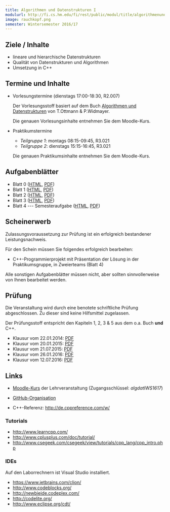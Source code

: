 ```yaml
---
title: Algorithmen und Datenstrukturen I
modulurl: http://fi.cs.hm.edu/fi/rest/public/modul/title/algorithmenunddatenstruktureni
image: rauchkopf.png
semester: Wintersemester 2016/17
---
```


<div class="row">
<div class="span6">

## Ziele / Inhalte

-   lineare und hierarchische Datenstrukturen
-   Qualität von Datenstrukturen und Algorithmen
-   Umsetzung in C++

## Termine und Inhalte

-   Vorlesungstermine (dienstags 17:00-18:30, R2.007)

    Der Vorlesungsstoff basiert auf dem Buch [Algorithmen und Datenstrukturen](http://link.springer.com/book/10.1007/978-3-8274-2804-2/page/1) von T.Ottmann & P.Widmayer.

    Die genauen Vorlesungsinhalte entnehmen Sie dem Moodle-Kurs.

-   Praktikumstermine

    -   *Teilgruppe 1*: montags 08:15-09:45, R3.021
    -   *Teilgruppe 2*: dienstags 15:15-16:45, R3.021

    Die genauen Praktikumsinhalte entnehmen Sie dem Moodle-Kurs.

## Aufgabenblätter

-   Blatt 0 ([HTML](https://dl.dropboxusercontent.com/u/13563262/lectures/algdat/html/Blatt00.html),
             [PDF](https://dl.dropboxusercontent.com/u/13563262/lectures/algdat/pdf/Blatt00.pdf))
-   Blatt 1 ([HTML](https://dl.dropboxusercontent.com/u/13563262/lectures/algdat/html/Blatt01.html),
             [PDF](https://dl.dropboxusercontent.com/u/13563262/lectures/algdat/pdf/Blatt01.pdf))
-   Blatt 2 ([HTML](https://dl.dropboxusercontent.com/u/13563262/lectures/algdat/html/Blatt02.html),
             [PDF](https://dl.dropboxusercontent.com/u/13563262/lectures/algdat/pdf/Blatt02.pdf))
-   Blatt 3 ([HTML](https://dl.dropboxusercontent.com/u/13563262/lectures/algdat/html/Blatt03.html),
             [PDF](https://dl.dropboxusercontent.com/u/13563262/lectures/algdat/pdf/Blatt03.pdf))
-   Blatt 4 --- Semesteraufgabe ([HTML](https://dl.dropboxusercontent.com/u/13563262/lectures/algdat/html/Blatt04.html),
             [PDF](https://dl.dropboxusercontent.com/u/13563262/lectures/algdat/pdf/Blatt04.pdf))
<!--
-   Blatt 5 --- Livecoding
    ([HTML](https://dl.dropboxusercontent.com/u/13563262/lectures/algdat/html/Blatt05.html),
             [PDF](https://dl.dropboxusercontent.com/u/13563262/lectures/algdat/pdf/Blatt05.pdf))
    -   Teilgruppe 1
    -   Teilgruppe 2
-->

</div>
<div class="span6">

## Scheinerwerb

Zulassungsvoraussetzung zur Prüfung ist ein erfolgreich bestandener Leistungsnachweis.

Für den Schein müssen Sie folgendes erfolgreich bearbeiten:

-   C++-Programmierprojekt mit Präsentation der Lösung in der Praktikumsgruppe, in Zweierteams (Blatt 4)

Alle sonstigen Aufgabenblätter müssen nicht, aber sollten sinnvollerweise von Ihnen bearbeitet werden.

## Prüfung

Die Veranstaltung wird durch eine benotete schriftliche Prüfung abgeschlossen. Zu
dieser sind keine Hilfsmittel zugelassen.

Der Prüfungsstoff entspricht den Kapiteln 1, 2, 3 & 5 aus dem o.a. Buch **und** C++.

-   Klausur vom 22.01.2014: [PDF](https://dl.dropboxusercontent.com/u/13563262/lectures/algdat/pdf/KlausurWS13.pdf)
-   Klausur vom 20.01.2015: [PDF](https://dl.dropboxusercontent.com/u/13563262/lectures/algdat/pdf/KlausurWS14.pdf)
-   Klausur vom 21.07.2015: [PDF](https://dl.dropboxusercontent.com/u/13563262/lectures/algdat/pdf/KlausurSS15.pdf)
-   Klausur vom 26.01.2016: [PDF](https://dl.dropboxusercontent.com/u/13563262/lectures/algdat/pdf/KlausurWS15.pdf)
-   Klausur vom 12.07.2016: [PDF](https://dl.dropboxusercontent.com/u/13563262/lectures/algdat/pdf/KlausurSS16.pdf)

## Links

-   [Moodle-Kurs](https://moodle.hm.edu/course/view.php?id=5450) der Lehrveranstaltung
    (Zugangsschlüssel: *algdatIWS1617*)

-   [GitHub-Organisation](https://github.com/algdat)

-   C++-Referenz: <http://de.cppreference.com/w/>

### Tutorials

-   <http://www.learncpp.com/>
-   <http://www.cplusplus.com/doc/tutorial/>
-   <http://www.csegeek.com/csegeek/view/tutorials/cpp_lang/cpp_intro.php>

### IDEs

Auf den Laborrechnern ist Visual Studio installiert.

-   <https://www.jetbrains.com/clion/>
-   <http://www.codeblocks.org/>
-   <http://newbieide.codeplex.com/>
-   <http://codelite.org/>
-   <http://www.eclipse.org/cdt/>

</div>
</div>
